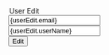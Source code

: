 
<div className="d-flex justify-content-center">
      <form
        onSubmit={submitHandler}
        className="d-flex flex-column align-items-center bg-light text-dark p-3 border rounded-3"
      >
        <legend className="text-center mb-4">User Edit</legend>
        <div className="mb-3">
          <input
            onChange={changeHandler}
            className="form-control"
            value={userEdit.email}
            type="email"
            name="email"
            placeholder="Email"
          />
        </div>
        <div className="mb-3">
          <input
            onChange={changeHandler}
            className="form-control"
            value={userEdit.userName}
            type="text"
            name="userName"
            placeholder="Name"
          />
        </div>
        <button type="submit" className="btn btn-primary">
          Edit
        </button>
      </form>
    </div>
